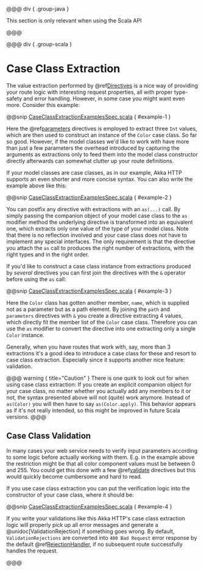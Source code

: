 @@@ div { .group-java }

This section is only relevant when using the Scala API

@@@

@@@ div { .group-scala }
# Case Class Extraction

The value extraction performed by @ref[Directives](directives/index.md) is a nice way of providing your route logic with interesting request
properties, all with proper type-safety and error handling. However, in some case you might want even more.
Consider this example:

@@snip [CaseClassExtractionExamplesSpec.scala]($test$/scala/docs/http/scaladsl/server/CaseClassExtractionExamplesSpec.scala) { #example-1 }

Here the @ref[parameters](directives/parameter-directives/parameters.md) directives is employed to extract three `Int` values, which are then used to construct an
instance of the `Color` case class. So far so good. However, if the model classes we'd like to work with have more
than just a few parameters the overhead introduced by capturing the arguments as extractions only to feed them into the
model class constructor directly afterwards can somewhat clutter up your route definitions.

If your model classes are case classes, as in our example, Akka HTTP supports an even shorter and more concise
syntax. You can also write the example above like this:

@@snip [CaseClassExtractionExamplesSpec.scala]($test$/scala/docs/http/scaladsl/server/CaseClassExtractionExamplesSpec.scala) { #example-2 }

You can postfix any directive with extractions with an `as(...)` call. By simply passing the companion object of your
model case class to the `as` modifier method the underlying directive is transformed into an equivalent one, which
extracts only one value of the type of your model class. Note that there is no reflection involved and your case class
does not have to implement any special interfaces. The only requirement is that the directive you attach the `as`
call to produces the right number of extractions, with the right types and in the right order.

If you'd like to construct a case class instance from extractions produced by *several* directives you can first join
the directives with the `&` operator before using the `as` call:

@@snip [CaseClassExtractionExamplesSpec.scala]($test$/scala/docs/http/scaladsl/server/CaseClassExtractionExamplesSpec.scala) { #example-3 }

Here the `Color` class has gotten another member, `name`, which is supplied not as a parameter but as a path
element. By joining the `path` and `parameters` directives with `&` you create a directive extracting 4 values,
which directly fit the member list of the `Color` case class. Therefore you can use the `as` modifier to convert
the directive into one extracting only a single `Color` instance.

Generally, when you have routes that work with, say, more than 3 extractions it's a good idea to introduce a case class
for these and resort to case class extraction. Especially since it supports another nice feature: validation.

@@@ warning { title="Caution" }
There is one quirk to look out for when using case class extraction: If you create an explicit companion
object for your case class, no matter whether you actually add any members to it or not, the syntax presented above
will not (quite) work anymore. Instead of `as(Color)` you will then have to say `as(Color.apply)`. This behavior
appears as if it's not really intended, so this might be improved in future Scala versions.
@@@

## Case Class Validation

In many cases your web service needs to verify input parameters according to some logic before actually working with
them. E.g. in the example above the restriction might be that all color component values must be between 0 and 255.
You could get this done with a few @ref[validate](directives/misc-directives/validate.md) directives but this would quickly become cumbersome and hard to
read.

If you use case class extraction you can put the verification logic into the constructor of your case class, where it
should be:

@@snip [CaseClassExtractionExamplesSpec.scala]($test$/scala/docs/http/scaladsl/server/CaseClassExtractionExamplesSpec.scala) { #example-4 }

If you write your validations like this Akka HTTP's case class extraction logic will properly pick up all error
messages and generate a @unidoc[ValidationRejection] if something goes wrong. By default, `ValidationRejections` are
converted into `400 Bad Request` error response by the default @ref[RejectionHandler](rejections.md#the-rejectionhandler), if no
subsequent route successfully handles the request.

@@@
